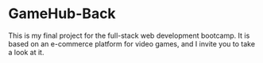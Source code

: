 # GameHub-Back
This is my final project for the full-stack web development bootcamp. It is based on an e-commerce platform for video games, and I invite you to take a look at it.
